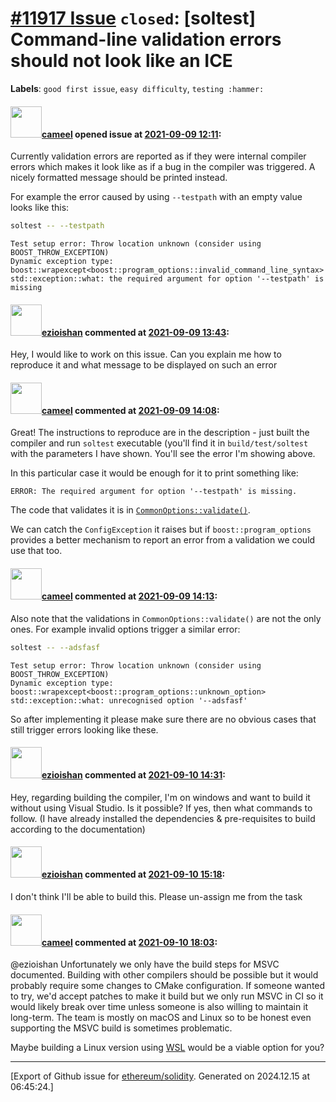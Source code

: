 # [\#11917 Issue](https://github.com/ethereum/solidity/issues/11917) `closed`: [soltest] Command-line validation errors should not look like an ICE
**Labels**: `good first issue`, `easy difficulty`, `testing :hammer:`


#### <img src="https://avatars.githubusercontent.com/u/137030?v=4" width="50">[cameel](https://github.com/cameel) opened issue at [2021-09-09 12:11](https://github.com/ethereum/solidity/issues/11917):

Currently validation errors are reported as if they were internal compiler errors which makes it look like as if a bug in the compiler was triggered. A nicely formatted message should be printed instead.

For example the error caused by using `--testpath` with an empty value looks like this:
```bash
soltest -- --testpath
```
```
Test setup error: Throw location unknown (consider using BOOST_THROW_EXCEPTION)
Dynamic exception type: boost::wrapexcept<boost::program_options::invalid_command_line_syntax>
std::exception::what: the required argument for option '--testpath' is missing
```

#### <img src="https://avatars.githubusercontent.com/u/44879608?u=48a8bd884edaa51f34a29ccd1abafb296f5ff901&v=4" width="50">[ezioishan](https://github.com/ezioishan) commented at [2021-09-09 13:43](https://github.com/ethereum/solidity/issues/11917#issuecomment-916110957):

Hey, I would like to work on this issue. Can you explain me how to reproduce it and what message to be displayed on such an error

#### <img src="https://avatars.githubusercontent.com/u/137030?v=4" width="50">[cameel](https://github.com/cameel) commented at [2021-09-09 14:08](https://github.com/ethereum/solidity/issues/11917#issuecomment-916133318):

Great! The instructions to reproduce are in the description - just built the compiler and run `soltest` executable (you'll find it in `build/test/soltest` with the parameters I have shown. You'll see the error I'm showing above.

In this particular case it would be enough for it to print something like:
```
ERROR: The required argument for option '--testpath' is missing.
```

The code that validates it is in [`CommonOptions::validate()`](https://github.com/ethereum/solidity/blob/3e2e3d1baa79a8761577eacc0d4b3476bd13cade/test/Common.cpp#L112-L137).

We can catch the `ConfigException` it raises but if `boost::program_options` provides a better mechanism to report an error from a validation we could use that too.

#### <img src="https://avatars.githubusercontent.com/u/137030?v=4" width="50">[cameel](https://github.com/cameel) commented at [2021-09-09 14:13](https://github.com/ethereum/solidity/issues/11917#issuecomment-916137409):

Also note that the validations in `CommonOptions::validate()` are not the only ones. For example invalid options trigger a similar error:

```bash
soltest -- --adsfasf
```
```
Test setup error: Throw location unknown (consider using BOOST_THROW_EXCEPTION)
Dynamic exception type: boost::wrapexcept<boost::program_options::unknown_option>
std::exception::what: unrecognised option '--adsfasf'
```

So after implementing it please make sure there are no obvious cases that still trigger errors looking like these.

#### <img src="https://avatars.githubusercontent.com/u/44879608?u=48a8bd884edaa51f34a29ccd1abafb296f5ff901&v=4" width="50">[ezioishan](https://github.com/ezioishan) commented at [2021-09-10 14:31](https://github.com/ethereum/solidity/issues/11917#issuecomment-916949950):

Hey, regarding building the compiler, I'm on windows and want to build it without using Visual Studio. Is it possible? If yes, then what commands to follow. (I have already installed the dependencies & pre-requisites to build according to the documentation)

#### <img src="https://avatars.githubusercontent.com/u/44879608?u=48a8bd884edaa51f34a29ccd1abafb296f5ff901&v=4" width="50">[ezioishan](https://github.com/ezioishan) commented at [2021-09-10 15:18](https://github.com/ethereum/solidity/issues/11917#issuecomment-916984501):

I don't think I'll be able to build this. Please un-assign me from the task

#### <img src="https://avatars.githubusercontent.com/u/137030?v=4" width="50">[cameel](https://github.com/cameel) commented at [2021-09-10 18:03](https://github.com/ethereum/solidity/issues/11917#issuecomment-917104029):

@ezioishan Unfortunately we only have the build steps for MSVC documented. Building with other compilers should be possible but it would probably require some changes to CMake configuration. If someone wanted to try, we'd accept patches to make it build but we only run MSVC in CI so it would likely break over time unless someone is also willing to maintain it long-term. The team is mostly on macOS and Linux so to be honest even supporting the MSVC build is sometimes problematic.

Maybe building a Linux version using [WSL](https://docs.microsoft.com/en-us/windows/wsl) would be a viable option for you?


-------------------------------------------------------------------------------



[Export of Github issue for [ethereum/solidity](https://github.com/ethereum/solidity). Generated on 2024.12.15 at 06:45:24.]
